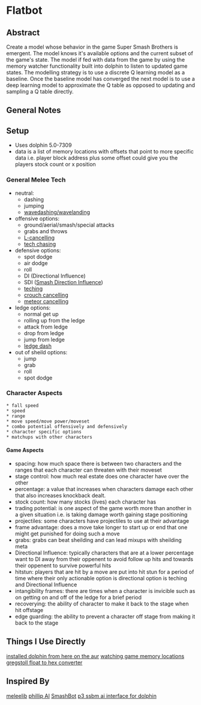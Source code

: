 # Flatbot

## Abstract
Create a model whose behavior in the game Super Smash Brothers is emergent.  The model knows it's available options and the current subset of the game's state.  The model if fed with data from the game by using the memory watcher functionality built into dolphin to listen to updated game states. The modelling strategy is to use a discrete Q learning model as a baseline.  Once the baseline model has converged the next model is to use a deep learning model to approximate the Q table as opposed to updating and sampling a Q table directly.

## General Notes

## Setup
* Uses dolphin 5.0-7309
* data is a list of memory locations with offsets that point to more
	specific data i.e. player block address plus some offset could give you the players stock count or x position

### General Melee Tech
* neutral:
	* dashing
	* jumping
	* [wavedashing/wavelanding](https://www.youtube.com/watch?v=2uSRxDcMiC0)
* offensive options:
	* ground/aerial/smash/special attacks
	* grabs and throws
	* [L-cancelling](https://www.youtube.com/watch?v=ctOYaVrtIgg)
	* [tech chasing](https://www.youtube.com/watch?v=OkMsQGlcrgU)
* defensive options:
	* spot dodge
	* air dodge
	* roll
	* DI (Directional Influence)
	* SDI ([Smash Direction Influence](https://www.youtube.com/watch?v=0g3ka4E17As))
	* [teching](https://www.youtube.com/watch?v=Eo2Lbs-KLRc)
	* [crouch cancelling](https://www.youtube.com/results?search_query=l+cancel+dash+practical+tas)
	* [meteor cancelling](https://www.youtube.com/results?search_query=meteor+cancelling)
* ledge options:
	* normal get up
	* rolling up from the ledge
	* attack from ledge
	* drop from ledge
	* jump from ledge
	* [ledge dash](https://www.youtube.com/watch?v=O0JQeVcpd_g)
* out of sheild options:
	* jump
	* grab
	* roll
	* spot dodge

### Character Aspects
	* fall speed
	* speed
	* range
	* move speed/move power/moveset
	* combo potential offensively and defensively
	* character specific options
	* matchups with other characters

#### Game Aspects
* spacing: how much space there is between two characters and the ranges that
	each character can threaten with their moveset
* stage control: how much real estate does one character have over the other
* percentage: a value that increases when characters damage each other that also
	increases knockback dealt.
* stock count: how many stocks (lives) each character has
* trading potential: is one aspect of the game worth more than another in a
	given situation i.e. is taking damage worth gaining stage positioning
* projectiles: some characters have projectiles to use at their advantage
* frame advantage: does a move take longer to start up or end that one might get
	punished for doing such a move
* grabs: grabs can beat sheilding and can lead mixups with sheilding meta
* Directional Influence: typically characters that are at a lower percentage
	want to DI away from their oppenent to avoid follow up hits and towards their oppenent to survive powerful hits
* hitstun: players that are hit by a move are put into hit stun for a period of
	time where their only actionable option is directional option is teching and Directional Influence
* intangibility frames: there are times when a character is invicible such as on
	getting on and off of the ledge for a brief period
* recoverying: the ability of character to make it back to the stage when hit
	offstage
* edge guarding: the ability to prevent a character off stage from making it
	back to the stage

## Things I Use Directly
[installed dolphin from here on the aur](https://www.archlinux.org/packages/community/x86_64/dolphin-emu/)
[watching game memory locations](https://github.com/dolphin-emu/dolphin/pull/3403)
[gregstoll float to hex converter](https://gregstoll.com/~gregstoll/floattohex/)

## Inspired By
[meleelib](https://github.com/altf4/libmelee)
[phillip AI](https://github.com/vladfi1/phillip)
[SmashBot](https://github.com/altf4/SmashBot)
[p3 ssbm ai interface for dolphin](https://github.com/spxtr/p3)
